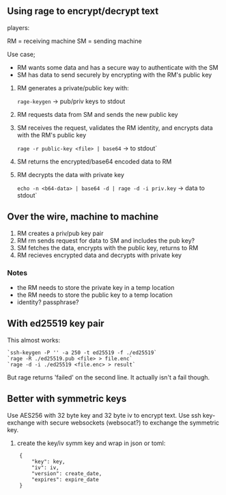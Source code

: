 ## Using rage to encrypt/decrypt text

players:

RM = receiving machine
SM = sending machine

Use case;

* RM wants some data and has a secure way to authenticate with the SM
* SM has data to send securely by encrypting with the RM's public key

1. RM generates a private/public key with:

    `rage-keygen` -> pub/priv keys to stdout

2. RM requests data from SM and sends the new public key

3. SM receives the request, validates the RM identity, and encrypts data with the RM's public key

    `rage -r public-key <file> | base64` -> to stdout`

4. SM returns the encrypted/base64 encoded data to RM

5. RM decrypts the data with private key

    `echo -n <b64-data> | base64 -d | rage -d -i priv.key` -> data to stdout`

## Over the wire, machine to machine

1. RM creates a priv/pub key pair
2. RM rm sends request for data to SM and includes the pub key?
3. SM fetches the data, encrypts with the public key, returns to RM
4. RM recieves encrypted data and decrypts with private key 

### Notes

* the RM needs to store the private key in a temp location
* the RM needs to store the public key to a temp location
* identity? passphrase? 

## With ed25519 key pair

This almost works:

    `ssh-keygen -P '' -a 250 -t ed25519 -f ./ed25519`
    `rage -R ./ed25519.pub <file> > file.enc`
    `rage -d -i ./ed25519 <file.enc> > result`

But rage returns 'failed' on the second line.  It actually isn't a fail though.

## Better with symmetric keys

Use AES256 with 32 byte key and 32 byte iv to encrypt text.  Use ssh key-exchange
with secure websockets (websocat?) to exchange the symmetric key.

1. create the key/iv symm key and wrap in json or toml:

```
    {
        "key": key,
        "iv": iv,
        "version": create_date,
        "expires": expire_date
    }
```


